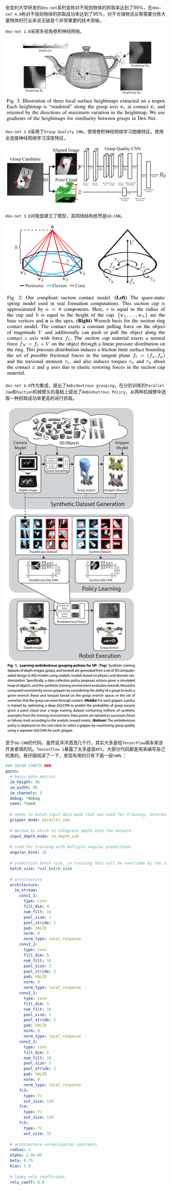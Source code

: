 伯克利大学研发的`dex-net`系列宣称对不规则物体的抓取率达到了99%，在`dex-net 4.0`称对不规则物体的抓取成功率达到了95%，对于仓储物流业等需要分拣大量物体的行业来说无疑是个非常重要的技术突破。

`dex-net 1.0`采用多视角卷积神经网络。

![image-20211118020650518](media/dex-net/image-20211118020650518.png)

`dex-net 2.0`采用了`Grasp Quality CNN`，使用卷积神经网络学习图像特征，使用全连接神经网络学习深度特征，

![image-20211118020616463](media/dex-net/image-20211118020616463.png)

`dex-net 3.0`对吸盘建立了模型，其网络结构依然是`GQ-CNN`。

![image-20211118021036457](media/dex-net/image-20211118021036457.png)

`dex-net 4.0`作为集成，提出了`Ambidextrous grasping`，在分别训练的`Parallel Jaw`和`Suction`机械臂头的基础上提出了`Ambidextrous Policy`，从两种机械臂中选取一种抓取成功率更高的进行抓取。

![image-20211118021145462](media/dex-net/image-20211118021145462.png)

至于`GQ-CNN`的代码，虽然说洋洋洒洒几千行，其实大多是给`TensorFlow`填本来该开发者填的坑。`TensorFlow 1`暴露了太多底层`API`，大部分代码都是用来编写自己的类的。我仔细阅读了一下，发现有用的只有下面一段`YAML`：

```yaml
### GQCNN CONFIG ###
gqcnn:
  # basic data metrics
  im_height: 96
  im_width: 96
  im_channels: 1
  debug: *debug
  seed: *seed

  # needs to match input data mode that was used for training, determines the pose dimensions for the network
  gripper_mode: parallel_jaw

  # method by which to integrate depth into the network
  input_depth_mode: im_depth_sub
  
  # used for training with multiple angular predictions
  angular_bins: 16

  # prediction batch size, in training this will be overriden by the val_batch_size in the optimizer's config file
  batch_size: *val_batch_size

  # architecture
  architecture:
    im_stream:
      conv1_1:
        type: conv
        filt_dim: 9
        num_filt: 16
        pool_size: 1
        pool_stride: 1
        pad: VALID
        norm: 0
        norm_type: local_response
      conv1_2:
        type: conv
        filt_dim: 5
        num_filt: 16
        pool_size: 2
        pool_stride: 2
        pad: VALID
        norm: 0
        norm_type: local_response
      conv2_1:
        type: conv
        filt_dim: 5
        num_filt: 16
        pool_size: 1
        pool_stride: 1
        pad: VALID
        norm: 0
        norm_type: local_response
      conv2_2:
        type: conv
        filt_dim: 5
        num_filt: 16
        pool_size: 2
        pool_stride: 2
        pad: VALID
        norm: 0
        norm_type: local_response
      fc3:
        type: fc
        out_size: 128
      fc4:
        type: fc
        out_size: 128
      fc5:
        type: fc
        out_size: 32

  # architecture normalization constants
  radius: 2
  alpha: 2.0e-05
  beta: 0.75
  bias: 1.0

  # leaky relu coefficient
  relu_coeff: 0.0
```

